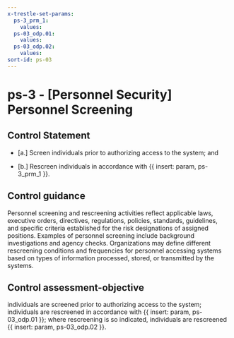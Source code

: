 ```yaml
---
x-trestle-set-params:
  ps-3_prm_1:
    values:
  ps-03_odp.01:
    values:
  ps-03_odp.02:
    values:
sort-id: ps-03
---
```


# ps-3 - \[Personnel Security\] Personnel Screening

## Control Statement

- \[a.\] Screen individuals prior to authorizing access to the system; and

- \[b.\] Rescreen individuals in accordance with {{ insert: param, ps-3_prm_1 }}.

## Control guidance

Personnel screening and rescreening activities reflect applicable laws, executive orders, directives, regulations, policies, standards, guidelines, and specific criteria established for the risk designations of assigned positions. Examples of personnel screening include background investigations and agency checks. Organizations may define different rescreening conditions and frequencies for personnel accessing systems based on types of information processed, stored, or transmitted by the systems.

## Control assessment-objective

individuals are screened prior to authorizing access to the system;
individuals are rescreened in accordance with {{ insert: param, ps-03_odp.01 }};
where rescreening is so indicated, individuals are rescreened {{ insert: param, ps-03_odp.02 }}.

